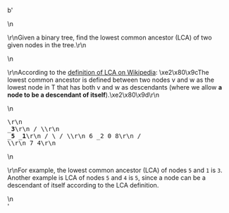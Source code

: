 b'<div class="question-description">\n<p><p>\r\nGiven a binary tree, find the lowest common ancestor (LCA) of two given nodes in the tree.\r\n</p>\n<p>\r\nAccording to the <a href="https://en.wikipedia.org/wiki/Lowest_common_ancestor" target="_blank">definition of LCA on Wikipedia</a>: \xe2\x80\x9cThe lowest common ancestor is defined between two nodes v and w as the lowest node in T that has both v and w as descendants (where we allow <b>a node to be a descendant of itself</b>).\xe2\x80\x9d\r\n</p>\n<pre>\r\n        _______3______\r\n       /              \\\r\n    ___5__          ___1__\r\n   /      \\        /      \\\r\n   6      _2       0       8\r\n         /  \\\r\n         7   4\r\n</pre>\n<p>\r\nFor example, the lowest common ancestor (LCA) of nodes <code>5</code> and <code>1</code> is <code>3</code>. Another example is LCA of nodes <code>5</code> and <code>4</code> is <code>5</code>, since a node can be a descendant of itself according to the LCA definition.</p></p>\n</div>'